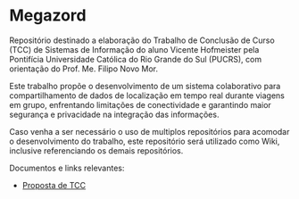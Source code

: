 # Megazord

Repositório destinado a elaboração do Trabalho de Conclusão de Curso (TCC) de Sistemas de Informação do aluno Vicente Hofmeister pela Pontifícia Universidade Católica do Rio Grande do Sul (PUCRS), com orientação do Prof. Me. Filipo Novo Mor.

Este trabalho propõe o desenvolvimento de um sistema colaborativo para compartilhamento de dados de localização em tempo real durante viagens em grupo, enfrentando limitações de conectividade e garantindo maior segurança e privacidade na integração das informações.

Caso venha a ser necessário o uso de multiplos repositórios para acomodar o desenvolvimento do trabalho, este repositório será utilizado como Wiki, inclusive referenciando os demais repositórios.

Documentos e links relevantes:

- [Proposta de TCC]('docs/Proposta_TCC_Vicente_Hofmeister.pdf')
